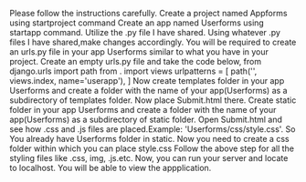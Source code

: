 Please follow the instructions carefully.
Create a project named Appforms using startproject command
Create an app named Userforms using startapp command.
Utilize the .py file I have shared. Using whatever .py files I have shared,make changes accordingly.
You will be required to create an urls.py file in your app Userforms similar to what you have in your project. Create an empty urls.py file and take the code below,
from django.urls import path
from . import views
urlpatterns = [
    path('', views.index, name='userapp'),
]
Now create templates folder in your app Userforms and create a folder with the name of your app(Userforms) as a subdirectory of templates folder. Now place Submit.html there.
Create static folder in your app Userforms and create a folder with the name of your app(Userforms) as a subdirectory of static folder.
Open Submit.html and see how .css and .js files are placed.Example: 'Userforms/css/style.css'. So You already have Userforms folder in static. Now you need to create a css folder within which you can place style.css
Follow the above step for all the styling files like .css, img, .js.etc.
Now, you can run your server and locate to localhost. You will be able to view the appplication.
